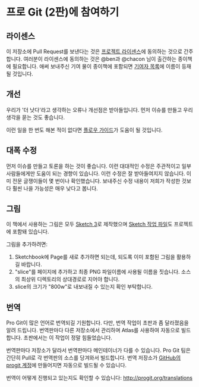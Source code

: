 # 프로 Git (2판)에 참여하기


## 라이센스

이 저장소에 Pull Request를 보낸다는 것은 [프로젝트 라이센스](LICENSE.asc)에 동의하는 것으로 간주합니다.
여러분이 라이센스에 동의하는 것은 @ben과 @chacon 님이 출간하는 종이책에 필요합니다.
애써 보내주신 기여 물이 종이책에 포함되면 [기여자 목록](book/contributors.asc)에 이름이 등재될 것입니다.

## 개선

우리가 '더 낫다'라고 생각하는 오류나 개선점은 받아들입니다. 먼저 이슈를 만들고 우리 생각을 묻는 것도 좋습니다.

이런 일을 한 번도 해본 적이 없다면 [플로우 가이드](https://guides.github.com/introduction/flow/)가 도움이 될 것입니다.

## 대폭 수정

먼저 이슈를 만들고 토론을 하는 것이 좋습니다. 이런 대대적인 수정은 주관적이고 일부 사람들에게만 도움이 되는 경향이 있습니다. 이런 수정은 잘 받아들여지지 않습니다. 이미 전문 글쟁이들이 몇 번이나 확인했습니다. 보내주신 수정 내용이 저희가 작성한 것보다 훨씬 나을 가능성은 매우 낮다고 봅니다.

## 그림

이 책에서 사용하는 그림은 모두 [Sketch 3](http://bohemiancoding.com/sketch/)로 제작했으며 [Sketch 작업 파일](diagram-source/progit.sketch)도 프로젝트에 포함돼 있습니다.

그림을 추가하려면:

1. Sketchbook에 Page를 새로 추가하면 되는데, 되도록 이미 포함된 그림을 활용하길 바랍니다.
1. "slice"를 페이지에 추가하고 최종 PNG 파일이름에 사용될 이름을 짓습니다. 소스의 최상위 디렉토리의 상대경로로 지어야 합니다.
1. slice의 크기가 "800w"로 내보내질 수 있는지 확인 부탁합니다.


## 번역

Pro Git이 많은 언어로 번역되길 기원합니다. 다만, 번역 작업이 초판과 좀 달라졌음을 알려 드립니다. 번역판마다 다른 저장소에서 관리하며 Atlas를 사용하여 자동으로 빌드합니다. 초판에서는 이 작업이 정말 힘들었습니다.

번역판마다 저장소가 달라서 번역판마다 메인테이너가 다를 수 있습니다. Pro Git 팀은 간단히 Pull로 각 번역판의 소스를 당겨와서 빌드합니다. 번역 저장소가 [GitHub의 progit 계정](https://github.com/progit)에 만들어지면 자동으로 빌드될 수 있습니다.

번역이 어떻게 진행되고 있는지도 확인할 수 있습니다: http://progit.org/translations
